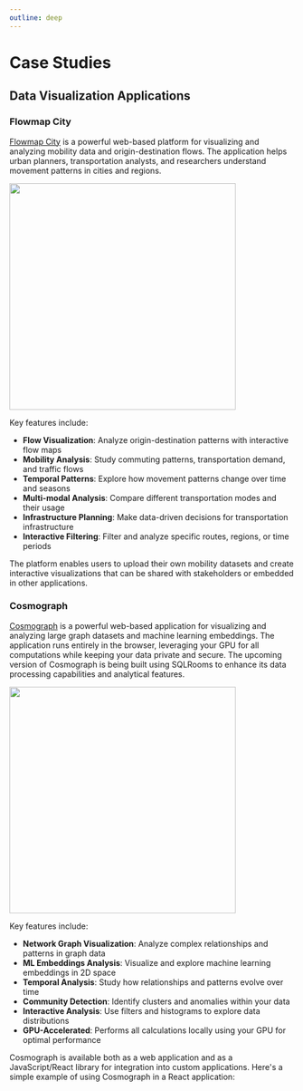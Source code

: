 ```yaml
---
outline: deep
---
```


# Case Studies

## Data Visualization Applications

### Flowmap City

[Flowmap City](https://www.flowmap.city/) is a powerful web-based platform for visualizing and analyzing mobility data and origin-destination flows. The application helps urban planners, transportation analysts, and researchers understand movement patterns in cities and regions.

[<img src=https://github.com/user-attachments/assets/2acb106b-5e0c-4db7-aab7-1336f20cd96f width=400>](https://www.flowmap.city/)

Key features include:

- **Flow Visualization**: Analyze origin-destination patterns with interactive flow maps
- **Mobility Analysis**: Study commuting patterns, transportation demand, and traffic flows
- **Temporal Patterns**: Explore how movement patterns change over time and seasons
- **Multi-modal Analysis**: Compare different transportation modes and their usage
- **Infrastructure Planning**: Make data-driven decisions for transportation infrastructure
- **Interactive Filtering**: Filter and analyze specific routes, regions, or time periods

The platform enables users to upload their own mobility datasets and create interactive visualizations that can be shared with stakeholders or embedded in other applications.

### Cosmograph

[Cosmograph](https://cosmograph.app/) is a powerful web-based application for visualizing and analyzing large graph datasets and machine learning embeddings. The application runs entirely in the browser, leveraging your GPU for all computations while keeping your data private and secure. The upcoming version of Cosmograph is being built using SQLRooms to enhance its data processing capabilities and analytical features.

[<img src=https://github.com/user-attachments/assets/2219257b-0097-42e4-a22e-14f69bf4a72e width=400>](https://cosmograph.fly.dev/)

Key features include:

- **Network Graph Visualization**: Analyze complex relationships and patterns in graph data
- **ML Embeddings Analysis**: Visualize and explore machine learning embeddings in 2D space
- **Temporal Analysis**: Study how relationships and patterns evolve over time
- **Community Detection**: Identify clusters and anomalies within your data
- **Interactive Analysis**: Use filters and histograms to explore data distributions
- **GPU-Accelerated**: Performs all calculations locally using your GPU for optimal performance

Cosmograph is available both as a web application and as a JavaScript/React library for integration into custom applications. Here's a simple example of using Cosmograph in a React application:
